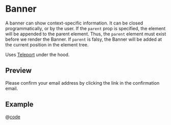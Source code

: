 # Banner <Badge type="tip" text="since v0.11.0" vertical="top" />

A banner can show context-specific information. It can be closed programmatically, or by the user. If the `parent` prop is specified, the element will be appended to the parent element. Thus, the `parent` element must exist before we render the Banner. If `parent` is falsy, the Banner will be added at the current position in the element tree.

Uses [Teleport](https://vuejs.org/guide/built-ins/teleport.html#basic-usage) under the hood.

## Preview
<DynamicComponentDisplay type="Banner" :show="true">
    Please confirm your email address by clicking 
    the link in the confirmation email.
</DynamicComponentDisplay>

## Example
@[code](@examples/BannerExample.vue)